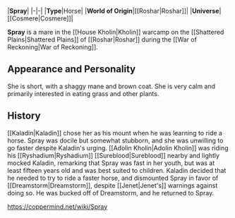 |**Spray**|
|-|-|
|**Type**|Horse|
|**World of Origin**|[[Roshar\|Roshar]]|
|**Universe**|[[Cosmere\|Cosmere]]|

**Spray** is a mare in the [[House Kholin\|Kholin]] warcamp on the [[Shattered Plains\|Shattered Plains]] of [[Roshar\|Roshar]] during the [[War of Reckoning\|War of Reckoning]].

## Appearance and Personality
She is short, with a shaggy mane and brown coat. She is very calm and primarily interested in eating grass and other plants.

## History
[[Kaladin\|Kaladin]] chose her as his mount when he was learning to ride a horse. Spray was docile but somewhat stubborn, and she was unwilling to go faster despite Kaladin's urging. [[Adolin Kholin\|Adolin Kholin]] was riding his [[Ryshadium\|Ryshadium]] [[Sureblood\|Sureblood]] nearby and lightly mocked Kaladin, remarking that Spray was fast in her youth, but was at least fifteen years old and was best suited to children.
Kaladin decided that he needed to try to ride a faster horse, and dismounted Spray in favor of [[Dreamstorm\|Dreamstorm]], despite [[Jenet\|Jenet's]] warnings against doing so. He was bucked off of Dreamstorm, and he returned to Spray.



https://coppermind.net/wiki/Spray